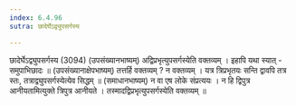 ```yaml
---
index: 6.4.96
sutra: छादेर्घेऽद्व्युपसर्गस्य

---
```

छादेर्घेऽद्व्युपसर्गस्य (3094) (उपसंख्यानभाष्यम्) अद्विप्रभृत्युपसर्गस्येति वक्तव्यम् । इहापि यथा स्यात् - समुपाभिछादः ॥ (उपसंख्यानाक्षेपभाष्यम्) तत्तर्हि वक्तव्यम् ? न वक्तव्यम् । यत्र त्रिप्रभृतयः सन्ति द्वावपि तत्र स्तः, तत्राद्व्युपसर्गस्येत्येव सिद्धम् ॥ (समाधानभाष्यम्) न वा एष लोके संप्रत्ययः । न हि द्विपुत्र आनीयतामित्युक्ते त्रिपुत्र आनीयते । तस्मादद्विप्रभृत्युपसर्गस्येति वक्तव्यम् ॥